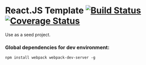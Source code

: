 # React.JS Template [![Build Status][build-badge]][build] [![Coverage Status][codecov-badge]][codecov]
Use as a seed project.

### Global dependencies for dev environment:
`npm install webpack webpack-dev-server -g`


[build-badge]: https://travis-ci.org/EuDgee/React-Js-Template.svg?branch=master
[build]: https://travis-ci.org/EuDgee/React-Js-Template

[codecov-badge]: https://codecov.io/github/EuDgee/React-Js-Template/coverage.svg?branch=master
[codecov]: https://codecov.io/github/EuDgee/React-Js-Template?branch=master
